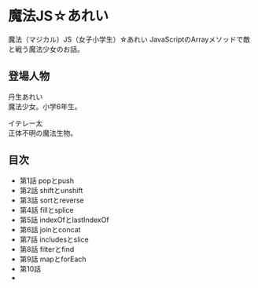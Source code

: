 # 魔法JS☆あれい

魔法（マジカル）JS（女子小学生）☆あれい
JavaScriptのArrayメソッドで敵と戦う魔法少女のお話。

## 登場人物

丹生あれい  
魔法少女。小学6年生。

イテレー太  
正体不明の魔法生物。

## 目次

* 第1話 popとpush
* 第2話 shiftとunshift
* 第3話 sortとreverse
* 第4話 fillとsplice
* 第5話 indexOfとlastIndexOf
* 第6話 joinとconcat
* 第7話 includesとslice
* 第8話 filterとfind
* 第9話 mapとforEach
* 第10話
* 

<!--stackedit_data:
eyJoaXN0b3J5IjpbLTc5NDU5MTgwOSwtMjAzMTczMzk5Nl19
-->